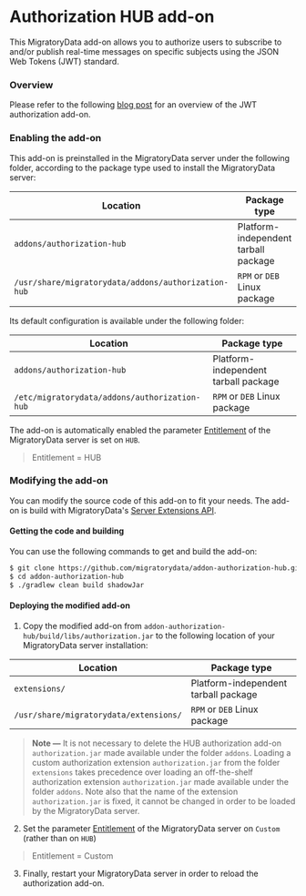 # Authorization HUB add-on

This MigratoryData add-on allows you to authorize users to subscribe to and/or publish real-time messages on specific
subjects using the JSON Web Tokens (JWT) standard.

### Overview

Please refer to the following <a target="_blank" href="https://migratorydata.com/blog/migratorydata-jwt-auth/">blog post</a> for an overview of the JWT authorization add-on.

### Enabling the add-on

This add-on is preinstalled in the MigratoryData server under the following folder,
according to the package type used to install the MigratoryData server:

| Location                                            | Package type                         |
|-----------------------------------------------------|--------------------------------------|
| `addons/authorization-hub`                          | Platform-independent tarball package |
| `/usr/share/migratorydata/addons/authorization-hub` | `RPM` or `DEB` Linux package         |

Its default configuration is available under the following folder:

| Location                                      | Package type                         |
|-----------------------------------------------|--------------------------------------|
| `addons/authorization-hub`                    | Platform-independent tarball package |
| `/etc/migratorydata/addons/authorization-hub` | `RPM` or `DEB` Linux package         |

The add-on is automatically enabled the parameter 
[Entitlement](http://localhost:1313/docs/migratorydata/configuration/core-parameters/#entitlement) of the MigratoryData server is set on `HUB`.

> Entitlement = HUB

### Modifying the add-on

You can modify the source code of this add-on to fit your needs. The add-on is build with MigratoryData's <a target="_blank" href="https://mvnrepository.com/artifact/com.migratorydata/server-extensions-api">Server Extensions API</a>.

#### Getting the code and building

You can use the following commands to get and build the add-on:

```bash
$ git clone https://github.com/migratorydata/addon-authorization-hub.git
$ cd addon-authorization-hub
$ ./gradlew clean build shadowJar
```

#### Deploying the modified add-on

1. Copy the modified add-on from `addon-authorization-hub/build/libs/authorization.jar` to the following location of your MigratoryData server installation:

| Location                          | Package type                         |
|-----------------------------------|--------------------------------------|
| `extensions/`                     | Platform-independent tarball package |
| `/usr/share/migratorydata/extensions/`  | `RPM` or `DEB` Linux package         |

> **Note &mdash;**
> It is not necessary to delete the HUB authorization add-on `authorization.jar` made available under the folder `addons`. Loading a custom authorization extension
> `authorization.jar` from the folder `extensions` takes precedence over loading an off-the-shelf authorization extension `authorization.jar` made available under
> the folder `addons`. Note also that the name of the extension `authorization.jar` is fixed, it cannot be changed in order to be loaded by the MigratoryData server.

2. Set the parameter [Entitlement](http://localhost:1313/docs/migratorydata/configuration/core-parameters/#entitlement) of the MigratoryData server on `Custom` (rather than on `HUB`)

> Entitlement = Custom

3. Finally, restart your MigratoryData server in order to reload the authorization add-on.


